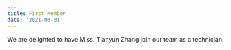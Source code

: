```yaml
---
title: First Member
date: '2021-03-01'
---
```

We are delighted to have Miss. Tianyun Zhang join our team as a technician.